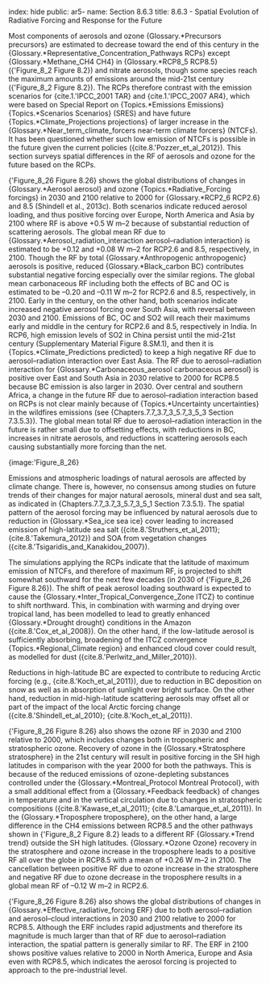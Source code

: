 index: hide
public: ar5-
name: Section 8.6.3
title: 8.6.3 - Spatial Evolution of Radiative Forcing and Response for the Future

Most components of aerosols and ozone {Glossary.*Precursors precursors} are estimated to decrease toward the end of this century in the {Glossary.*Representative_Concentration_Pathways RCPs} except {Glossary.*Methane_CH4 CH4} in {Glossary.*RCP8_5 RCP8.5} ({'Figure_8_2 Figure 8.2}) and nitrate aerosols, though some species reach the maximum amounts of emissions around the mid-21st century ({'Figure_8_2 Figure 8.2}). The RCPs therefore contrast with the emission scenarios for {cite.1.'IPCC_2001 TAR} and {cite.1.'IPCC_2007 AR4}, which were based on Special Report on {Topics.*Emissions Emissions} {Topics.*Scenarios Scenarios} (SRES) and have future {Topics.*Climate_Projections projections} of larger increase in the {Glossary.*Near_term_climate_forcers near-term climate forcers} (NTCFs). It has been questioned whether such low emission of NTCFs is possible in the future given the current policies ({cite.8.'Pozzer_et_al_2012}). This section surveys spatial differences in the RF of aerosols and ozone for the future based on the RCPs.

{'Figure_8_26 Figure 8.26} shows the global distributions of changes in {Glossary.*Aerosol aerosol} and ozone {Topics.*Radiative_Forcing forcings} in 2030 and 2100 relative to 2000 for {Glossary.*RCP2_6 RCP2.6} and 8.5 (Shindell et al., 2013c). Both scenarios indicate reduced aerosol loading, and thus positive forcing over Europe, North America and Asia by 2100 where RF is above +0.5 W m–2 because of substantial reduction of scattering aerosols. The global mean RF due to {Glossary.*Aerosol_radiation_interaction aerosol–radiation interaction} is estimated to be +0.12 and +0.08 W m–2 for RCP2.6 and 8.5, respectively, in 2100. Though the RF by total {Glossary.*Anthropogenic anthropogenic} aerosols is positive, reduced {Glossary.*Black_carbon BC} contributes substantial negative forcing especially over the similar regions. The global mean carbonaceous RF including both the effects of BC and OC is estimated to be –0.20 and –0.11 W m–2 for RCP2.6 and 8.5, respectively, in 2100. Early in the century, on the other hand, both scenarios indicate increased negative aerosol forcing over South Asia, with reversal between 2030 and 2100. Emissions of BC, OC and SO2 will reach their maximums early and middle in the century for RCP2.6 and 8.5, respectively in India. In RCP6, high emission levels of SO2 in China persist until the mid-21st century (Supplementary Material Figure 8.SM.1), and then it is {Topics.*Climate_Predictions predicted} to keep a high negative RF due to aerosol–radiation interaction over East Asia. The RF due to aerosol–radiation interaction for {Glossary.*Carbonaceous_aerosol carbonaceous aerosol} is positive over East and South Asia in 2030 relative to 2000 for RCP8.5 because BC emission is also larger in 2030. Over central and southern Africa, a change in the future RF due to aerosol–radiation interaction based on RCPs is not clear mainly because of {Topics.*Uncertainty uncertainties} in the wildfires emissions (see {Chapters.7.7_3.7_3_5.7_3_5_3 Section 7.3.5.3}). The global mean total RF due to aerosol–radiation interaction in the future is rather small due to offsetting effects, with reductions in BC, increases in nitrate aerosols, and reductions in scattering aerosols each causing substantially more forcing than the net.

{image:'Figure_8_26}

Emissions and atmospheric loadings of natural aerosols are affected by climate change. There is, however, no consensus among studies on future trends of their changes for major natural aerosols, mineral dust and sea salt, as indicated in {Chapters.7.7_3.7_3_5.7_3_5_1 Section 7.3.5.1}. The spatial pattern of the aerosol forcing may be influenced by natural aerosols due to reduction in {Glossary.*Sea_ice sea ice} cover leading to increased emission of high-latitude sea salt ({cite.8.'Struthers_et_al_2011}; {cite.8.'Takemura_2012}) and SOA from vegetation changes ({cite.8.'Tsigaridis_and_Kanakidou_2007}).

The simulations applying the RCPs indicate that the latitude of maximum emission of NTCFs, and therefore of maximum RF, is projected to shift somewhat southward for the next few decades (in 2030 of {'Figure_8_26 Figure 8.26}). The shift of peak aerosol loading southward is expected to cause the {Glossary.*Inter_Tropical_Convergence_Zone ITCZ} to continue to shift northward. This, in combination with warming and drying over tropical land, has been modelled to lead to greatly enhanced {Glossary.*Drought drought} conditions in the Amazon ({cite.8.'Cox_et_al_2008}). On the other hand, if the low-latitude aerosol is sufficiently absorbing, broadening of the ITCZ convergence {Topics.*Regional_Climate region} and enhanced cloud cover could result, as modelled for dust ({cite.8.'Perlwitz_and_Miller_2010}).

Reductions in high-latitude BC are expected to contribute to reducing Arctic forcing (e.g., {cite.8.'Koch_et_al_2011}), due to reduction in BC deposition on snow as well as in absorption of sunlight over bright surface. On the other hand, reduction in mid-high-latitude scattering aerosols may offset all or part of the impact of the local Arctic forcing change ({cite.8.'Shindell_et_al_2010}; {cite.8.'Koch_et_al_2011}).

{'Figure_8_26 Figure 8.26} also shows the ozone RF in 2030 and 2100 relative to 2000, which includes changes both in tropospheric and stratospheric ozone. Recovery of ozone in the {Glossary.*Stratosphere stratosphere} in the 21st century will result in positive forcing in the SH high latitudes in comparison with the year 2000 for both the pathways. This is because of the reduced emissions of ozone-depleting substances controlled under the {Glossary.*Montreal_Protocol Montreal Protocol}, with a small additional effect from a {Glossary.*Feedback feedback} of changes in temperature and in the vertical circulation due to changes in stratospheric compositions ({cite.8.'Kawase_et_al_2011}; {cite.8.'Lamarque_et_al_2011}). In the {Glossary.*Troposphere troposphere}, on the other hand, a large difference in the CH4 emissions between RCP8.5 and the other pathways shown in {'Figure_8_2 Figure 8.2} leads to a different RF {Glossary.*Trend trend} outside the SH high latitudes. {Glossary.*Ozone Ozone} recovery in the stratosphere and ozone increase in the troposphere leads to a positive RF all over the globe in RCP8.5 with a mean of +0.26 W m–2 in 2100. The cancellation between positive RF due to ozone increase in the stratosphere and negative RF due to ozone decrease in the troposphere results in a global mean RF of –0.12 W m–2 in RCP2.6.

{'Figure_8_26 Figure 8.26} also shows the global distributions of changes in {Glossary.*Effective_radiative_forcing ERF} due to both aerosol–radiation and aerosol–cloud interactions in 2030 and 2100 relative to 2000 for RCP8.5. Although the ERF includes rapid adjustments and therefore its magnitude is much larger than that of RF due to aerosol–radiation interaction, the spatial pattern is generally similar to RF. The ERF in 2100 shows positive values relative to 2000 in North America, Europe and Asia even with RCP8.5, which indicates the aerosol forcing is projected to approach to the pre-industrial level.
